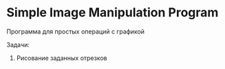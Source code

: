 # Simple Image Manipulation Program<br>
Программа для простых операций с графикой<br>


Задачи:<br>
1) Рисование заданных отрезков  
